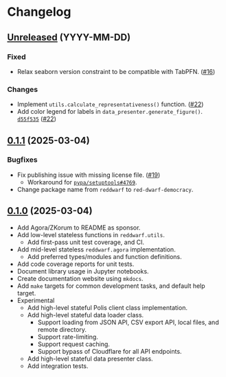 # Changelog

## [Unreleased][] (YYYY-MM-DD)
### Fixed
- Relax seaborn version constraint to be compatible with TabPFN. ([#16](https://github.com/polis-community/red-dwarf/issues/16))

### Changes
- Implement `utils.calculate_representativeness()` function. ([#22](https://github.com/polis-community/red-dwarf/issues/22))
- Add color legend for labels in `data_presenter.generate_figure()`. [`d55f535`](https://github.com/polis-community/red-dwarf/pull/24/commits/d55f53588de72620abb984d7c1ac27f8a31d5478) ([#22](https://github.com/polis-community/red-dwarf/issues/22))

## [0.1.1][] (2025-03-04)
### Bugfixes
- Fix publishing issue with missing license file. ([#19](https://github.com/polis-community/red-dwarf/issues/19))
    - Workaround for [`pypa/setuptools#4769`](https://github.com/pypa/setuptools/issues/4759).
- Change package name from `reddwarf` to `red-dwarf-democracy`.

## [0.1.0][] (2025-03-04)

- Add Agora/ZKorum to README as sponsor.
- Add low-level stateless functions in `reddwarf.utils`.
    - Add first-pass unit test coverage, and CI.
- Add mid-level stateless `reddwarf.agora` implementation.
    - Add preferred types/modules and function definitions.
- Add code coverage reports for unit tests.
- Document library usage in Jupyter notebooks.
- Create documentation website using `mkdocs`.
- Add `make` targets for common development tasks, and default help target.
- Experimental
    - Add high-level stateful Polis client class implementation.
    - Add high-level stateful data loader class.
        - Support loading from JSON API, CSV export API, local files, and remote directory.
        - Support rate-limiting.
        - Support request caching.
        - Support bypass of Cloudflare for all API endpoints.
    - Add high-level stateful data presenter class.
    - Add integration tests.

<!-- Links -->
   [Unreleased]: https://github.com/polis-community/red-dwarf/compare/v0.1.1...main
   [0.1.1]: https://github.com/polis-community/red-dwarf/releases/tag/v0.1.1
   [0.1.0]: https://github.com/polis-community/red-dwarf/releases/tag/v0.1.0

